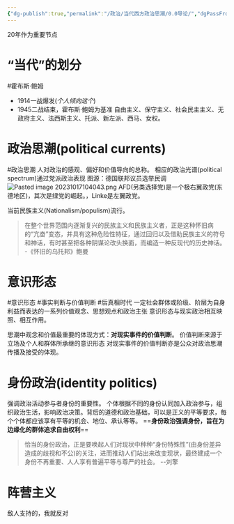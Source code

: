 ```yaml
---
{"dg-publish":true,"permalink":"/政治/当代西方政治思潮/0.0导论/","dgPassFrontmatter":true}
---
```


20年作为重要节点

# “当代”的划分
#霍布斯·鲍姆 
- 1914一战爆发(*个人倾向这个*)
- 1945二战结束，霍布斯·鲍姆为基准
自由主义、保守主义、社会民主主义、无政府主义、法西斯主义、托派、新左派、西马、女权。
# 政治思潮(political currents)
#政治思潮
人对政治的感观、偏好和价值导向的总称。
相应的政治光谱(political spectrum)通过党派政治表现
图源：德国联邦议员选举民调
![Pasted image 20231017104043.png](/img/user/source/Pasted%20image%2020231017104043.png)
AFD(另类选择党)是一个极右翼政党(东德地区)，其次是绿党的崛起。，Linke是左翼政党。

当前民族主义(Nationalism/populism)流行。
>在整个世界范围内逐渐复兴的民族主义和民族主义者，正是这种怀旧病的“亢奋”变态，并具有这种危险性特征，通过回归以及借助民族主义的符号和神话，有时甚至把各种阴谋论改头换面，而编造一种反现代的历史神话。
>                                                                                      -《怀旧的乌托邦》鲍曼
>                  

# 意识形态
#意识形态 #事实判断与价值判断 #后真相时代 
一定社会群体或阶级、阶层为自身利益而表达的一系列价值观念、思想观点和政治主张
意识形态与现实政治相互映照、相互作用。

思潮中观念和价值最重要的体现方式：**对现实事件的价值判断**。
价值判断来源于立场及个人和群体所承继的意识形态
对现实事件的价值判断亦是公众对政治思潮传播及接受的体现。
# 身份政治(identity politics)
强调政治活动参与者身份的重要性。
个体根据不同的身份认同加入政治参与，组织政治生活，影响政治决策。背后的道德和政治基础，可以是正义的平等要求，每个个体都应该享有平等的机会、地位、承认等等。
==**身份政治强调身份，旨在为边缘化的群体追求自由权利**==
>恰当的身份政治，正是要唤起人们对现状中种种“身份特殊性”(由身份差异造成的歧视和不公)的关注，进而推动人们站出来改变现状，最终建成一个身份不再重要、人人享有普遍平等与尊严的社会。                --刘擎

# 阵营主义
敌人支持的，我就反对
